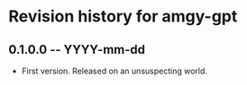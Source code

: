 # Revision history for amgy-gpt

## 0.1.0.0 -- YYYY-mm-dd

* First version. Released on an unsuspecting world.

